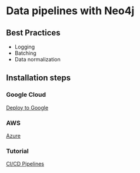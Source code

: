 # Data pipelines with Neo4j
## Best Practices
* Logging
* Batching
* Data normalization

## Installation steps
### Google Cloud
[Deploy to Google ](https://cloud.google.com/run/docs/quickstarts/build-and-deploy/deploy-python-service)
### AWS
[Azure](https://learn.microsoft.com/en-us/azure/devops/pipelines/ecosystems/python-webapp?view=azure-devops)
### Tutorial
[CI/CD Pipelines](https://towardsdatascience.com/building-a-simple-etl-pipeline-with-python-and-google-cloud-platform-6fde1fc683d5)


